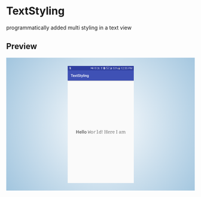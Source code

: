 # TextStyling
programmatically added multi styling in a text view

## Preview
![Alt Text](textStylingImage.png)
